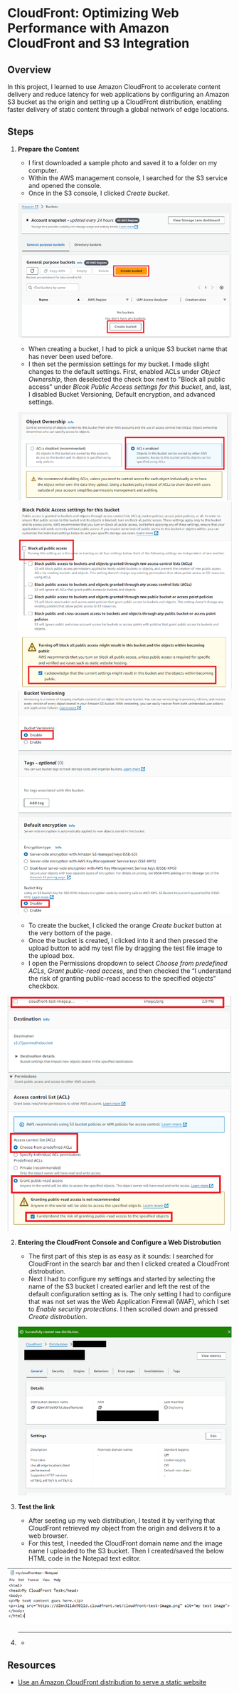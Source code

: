 # CloudFront: Optimizing Web Performance with Amazon CloudFront and S3 Integration

## Overview
In this project, I learned to use Amazon CloudFront to accelerate content delivery and reduce latency for web applications by configuring an Amazon S3 bucket as the origin and setting up a CloudFront distribution, enabling faster delivery of static content through a global network of edge locations.

## Steps

1. **Prepare the Content**
   - I first downloaded a sample photo and saved it to a folder on my computer.
   - Within the AWS management console, I searched for the S3 service and opened the console.
   - Once in the S3 console, I clicked _Create bucket_.


   ![Create A Bucket](Create-a-bucket.png)


   - When creating a bucket, I had to pick a unique S3 bucket name that has never been used before.
   - I then set the permission settings for my bucket. I made slight changes to the default settings. First, enabled ACLs under _Object Ownership_, then deselected the check box next to "Block all public access" under _Blcok Public Access settings for this bucket_, and, last, I disabled Bucket Versioning, Default encryption, and advanced settings.
  

   ![Enable ACLs](acls-enabled.png)
   ![Make Public](make-public-acknowlege.png)
   ![Disable Additional Features](disable-additional-features.png)


   - To create the bucket, I clicked the orange _Create bucket_ button at the very bottom of the page.
   - Once the bucket is created, I clicked into it and then pressed the upload button to add my test file by dragging the test file image to the upload box.
   - I open the Permissions dropdown to select _Choose from predefined ACLs_, _Grant public-read access_, and then checked the “I understand the risk of granting public-read access to the specified objects” checkbox.


![Upload screen](upload-photo-permissions.png)

2. **Entering the CloudFront Console and Configure a Web Distrobution**
   - The first part of this step is as easy as it sounds: I searched for CloudFront in the search bar and then I clicked created a CloudFront distrobution.
   - Next I had to configure my settings and started by selecting the name of the S3 bucket I created earlier and left the rest of the default configuration setting as is. The only setting I had to configure that was not set was the Web Application Firewall (WAF), which I set to _Enable security protections_. I then scrolled down and pressed _Create distrobution_.
  
   ![Distrobution created](distro-created.png)

3. **Test the link**
   - After seeting up my web distribution, I tested it by verifying that CloudFront retrieved my object from the origin and delivers it to a web browser.
   - For this test, I needed the CloudFront domain name and the image name I uploaded to the S3 bucket. Then I created/saved the below HTML code in the Notepad text editor.
  
![Notepad](Notepad.png)

4. ****
   - 

## Resources
- [Use an Amazon CloudFront distribution to serve a static website](https://docs.aws.amazon.com/Route53/latest/DeveloperGuide/getting-started-cloudfront-overview.html)
